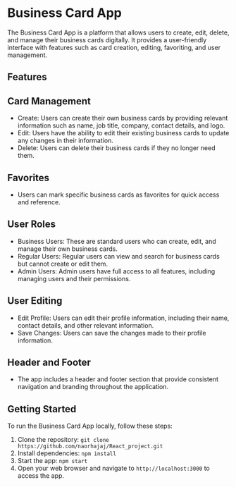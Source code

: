 # Business Card App

The Business Card App is a platform that allows users to create, edit, delete, and manage their business cards digitally. It provides a user-friendly interface with features such as card creation, editing, favoriting, and user management.

## Features

## Card Management

- Create: Users can create their own business cards by providing relevant information such as name, job title, company, contact details, and logo.
- Edit: Users have the ability to edit their existing business cards to update any changes in their information.
- Delete: Users can delete their business cards if they no longer need them.

## Favorites

- Users can mark specific business cards as favorites for quick access and reference.

## User Roles

- Business Users: These are standard users who can create, edit, and manage their own business cards.
- Regular Users: Regular users can view and search for business cards but cannot create or edit them.
- Admin Users: Admin users have full access to all features, including managing users and their permissions.

## User Editing

- Edit Profile: Users can edit their profile information, including their name, contact details, and other relevant information.
- Save Changes: Users can save the changes made to their profile information.

## Header and Footer

- The app includes a header and footer section that provide consistent navigation and branding throughout the application.

## Getting Started

To run the Business Card App locally, follow these steps:

1. Clone the repository: `git clone https://github.com/naorhajaj/React_project.git`
2. Install dependencies: `npm install`
3. Start the app: `npm start`
4. Open your web browser and navigate to `http://localhost:3000` to access the app.
